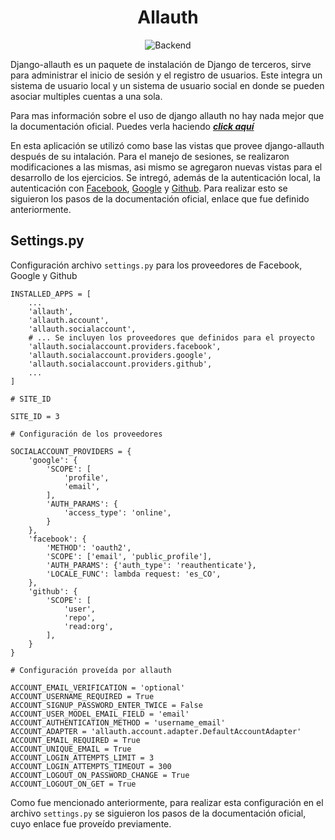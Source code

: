 <center>

# Allauth

![Backend](https://camo.githubusercontent.com/04b1c41f01271abc63bc66dc98f7e4eb4f9a4d4036b9d00908ce40a472397534/68747470733a2f2f6366652d7374617469632e73332e616d617a6f6e6177732e636f6d2f6d656469612f616c6c617574682f696d616765732f616c6c5f617574682e706e67)

</center>

Django-allauth es un paquete de instalación de Django de terceros, sirve para administrar el inicio de sesión y el registro de usuarios. Este integra un sistema de usuario local y un sistema de usuario social en donde se pueden asociar multiples cuentas a una sola.

Para mas información sobre el uso de django allauth no hay nada mejor que la documentación oficial. Puedes verla haciendo [***click aquí***](https://django-allauth.readthedocs.io/en/latest/overview.html)


En esta aplicación se utilizó como base las vistas que provee django-allauth después de su intalación. Para el manejo de sesiones, se realizaron modificaciones a las mismas, asi mismo se agregaron nuevas vistas para el desarrollo de los ejercicios. Se intregó, además de la autenticación local, la autenticación con [Facebook](https://django-allauth.readthedocs.io/en/latest/providers.html#facebook), [Google](https://django-allauth.readthedocs.io/en/latest/providers.html#google) y [Github](https://django-allauth.readthedocs.io/en/latest/providers.html#github). Para realizar esto se siguieron los pasos de la documentación oficial, enlace que fue definido anteriormente.

## Settings.py

Configuración archivo ``settings.py`` para los proveedores de Facebook, Google y Github



    INSTALLED_APPS = [
        ...
        'allauth',
        'allauth.account',
        'allauth.socialaccount',
        # ... Se incluyen los proveedores que definidos para el proyecto
        'allauth.socialaccount.providers.facebook',
        'allauth.socialaccount.providers.google',
        'allauth.socialaccount.providers.github',
        ...
    ]

    # SITE_ID

    SITE_ID = 3

    # Configuración de los proveedores

    SOCIALACCOUNT_PROVIDERS = {
        'google': {
            'SCOPE': [
                'profile',
                'email',
            ],
            'AUTH_PARAMS': {
                'access_type': 'online',
            }
        },
        'facebook': {
            'METHOD': 'oauth2',
            'SCOPE': ['email', 'public_profile'],
            'AUTH_PARAMS': {'auth_type': 'reauthenticate'},
            'LOCALE_FUNC': lambda request: 'es_CO',
        },
        'github': {
            'SCOPE': [
                'user',
                'repo',
                'read:org',
            ],
        }
    }

    # Configuración proveída por allauth

    ACCOUNT_EMAIL_VERIFICATION = 'optional'
    ACCOUNT_USERNAME_REQUIRED = True
    ACCOUNT_SIGNUP_PASSWORD_ENTER_TWICE = False
    ACCOUNT_USER_MODEL_EMAIL_FIELD = 'email'
    ACCOUNT_AUTHENTICATION_METHOD = 'username_email'
    ACCOUNT_ADAPTER = 'allauth.account.adapter.DefaultAccountAdapter'
    ACCOUNT_EMAIL_REQUIRED = True
    ACCOUNT_UNIQUE_EMAIL = True
    ACCOUNT_LOGIN_ATTEMPTS_LIMIT = 3
    ACCOUNT_LOGIN_ATTEMPTS_TIMEOUT = 300
    ACCOUNT_LOGOUT_ON_PASSWORD_CHANGE = True
    ACCOUNT_LOGOUT_ON_GET = True



Como fue mencionado anteriormente, para realizar esta configuración en el archivo ``settings.py`` se siguieron los pasos de la documentación oficial, cuyo enlace fue proveído previamente.
